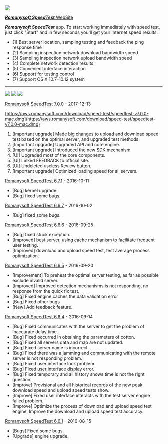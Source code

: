 
![](http://res.cloudinary.com/dfzokzfi5/image/upload/c_scale,h_128/v1413431600/logo5_a5zbpb.png)

[***Romanysoft SpeedTest*** WebSite](https://aws.romanysoft.com/speedtest/) 



***Romanysoft SpeedTest*** app. To start working immediately with speed test, just click "Start" and in few seconds you'll get your internet speed results.

* (1) Best server location, sampling testing and feedback the ping response time
* (2) Sampling inspection network download bandwidth speed
* (3) Sampling inspection network upload bandwidth speed
* (4) Complete network detection results
* (5) Convenient interface interaction
* (6) Support for testing control
* (7) Support OS X 10.7-10.12 system

***

[![](http://romanysoft.github.io/SpeedTest/images/screens/common/c1.jpg)](http://romanysoft.github.io/SpeedTest)
[![](http://romanysoft.github.io/SpeedTest/images/screens/common/c6.jpg)](http://romanysoft.github.io/SpeedTest)
[![](http://romanysoft.github.io/SpeedTest/images/screens/common/c7.jpg)](http://romanysoft.github.io/SpeedTest)


[Romanysoft SpeedTest  7.0.0](https://aws.romanysoft.com/speedtest/#) - 2017-12-13

[https://aws.romanysoft.com/download/speed-test/speedtest-v7.0.0-mac.dmg](https://aws.romanysoft.com/download/speed-test/speedtest-v7.0.0-mac.dmg)


1. [Important upgrade] Made big changes to upload and download speed test based on the optimal server, and upgraded test methods.
2. [Important upgrade] Upgraded API and core engine.
3. [Important upgrade] Introduced the new SDK mechanism.
4. [UI] Upgraded most of the core components.
5. [UI] Linked FEEDBACK to official site.
6. [UI] Undeleted useless Review button.
7. [Important upgrade] Optimized loading speed for all servers.

[Romanysoft SpeedTest 6.7.1](http://romanysoft.github.io/SpeedTest/versions.html#) - 2016-10-11

* [Bug] kernel upgrade
* [Bug] fixed some bugs.

[Romanysoft SpeedTest 6.6.7](http://romanysoft.github.io/SpeedTest/versions.html#) - 2016-10-02

* [Bug] fixed some bugs.


[Romanysoft SpeedTest 6.6.6](http://romanysoft.github.io/SpeedTest/versions.html#) - 2016-09-25

* [Bug] fixed stuck exception.
* [Improved] best server, using cache mechanism to facilitate frequent user testing.
* [Improved] download and upload speed test, test average process optimization.



[Romanysoft SpeedTest 6.6.5](http://romanysoft.github.io/SpeedTest/versions.html#) - 2016-09-20

* [Improvement] To preheat the optimal server testing, as far as possible exclude invalid server.
* [Improved] Improved detection mechanisms is not responding, no response from the quick fix test.
* [Bug] Fixed engine caches the data validation error
* [Bug] Fixed other bugs
* [New] Add feedback feature.


[Romanysoft SpeedTest 6.6.4](http://romanysoft.github.io/SpeedTest/versions.html#) - 2016-09-14

* [Bug] Fixed communicates with the server to get the problem of inaccurate delay time.
* [Bug] Fixed occurred in obtaining the parameters of cotton.
* [Bug] Fixed all servers data and map are not updated.
* [Bug] Fixed server name is incorrect.
* [Bug] Fixed there was a jamming and communicating with the remote server is not responding problem.
* [Bug] Fixed user interface lock problem.
* [Bug] Fixed user interface display error.
* [Bug] Fixed temporary and all history shows time is not the right question.
* [Improve] Provisional and all historical records of the new peak download speed and upload speed tests show.
* [Improve] Fixed user interface interacts with the test server engine failed problem.
* [Improve] Optimize the process of download and upload speed test engine, Improve the download and upload speed test accuracy.


[Romanysoft SpeedTest 6.6.1](http://romanysoft.github.io/SpeedTest/versions.html#) - 2016-08-15

* [Bugs] Fixed some bugs.
* [Upgrade] engine upgrade.





